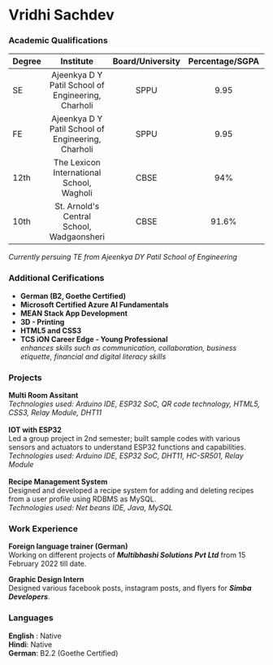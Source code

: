 # Vridhi Sachdev

### Academic Qualifications
| Degree      | Institute  | Board/University | Percentage/SGPA | Year   |
| :---        |    :----:   |  :---: | :---:   | :--: | 
| SE          | Ajeenkya D Y Patil School of Engineering, Charholi   | SPPU | 9.95 | 2022   |
| FE          | Ajeenkya D Y Patil School of Engineering, Charholi     | SPPU | 9.95 | 2021   |
| 12th        | The Lexicon International School, Wagholi        | CBSE | 94% | 2020   |
| 10th        | St. Arnold's Central School, Wadgaonsheri         | CBSE | 91.6% | 2018   |

*Currently persuing TE from Ajeenkya DY Patil School of Engineering*

### Additional Cerifications

-  **German (B2, Goethe Certified)**
- **Microsoft Certified Azure AI Fundamentals** <br> 
- **MEAN Stack App Development** <br>
- **3D - Printing** <br>
- **HTML5 and CSS3** <br>
- **TCS iON Career Edge - Young Professional** <br> *enhances skills such as communication, collaboration, business etiquette, financial and digital literacy skills*

### Projects
**Multi Room Assitant** <br> 
*Technologies used: Arduino IDE, ESP32 SoC, QR code technology, HTML5, CSS3, Relay Module, DHT11* <br><br>
**IOT with ESP32**<br>
Led a group project in 2nd semester; built sample codes with various sensors and actuators to understand ESP32 functions and capabilities. <br>
*Technologies used: Arduino IDE, ESP32 SoC, DHT11, HC-SR501, Relay Module* <br><br>
**Recipe Management System**<br>
Designed and developed a recipe system for adding and deleting recipes from a user profile using RDBMS as MySQL. <br>
*Technologies used: Net beans IDE, Java, MySQL* <br>

### Work Experience
**Foreign language trainer (German)** <br>
Working on different projects of ***Multibhashi Solutions Pvt Ltd*** from 15 February 2022 till date. <br>

**Graphic Design Intern** <br>
Designed various facebook posts, instagram posts, and flyers for ***Simba Developers***.

### Languages
**English** : Native <br>
**Hindi**: Native <br>
**German**: B2.2 (Goethe Certified)


